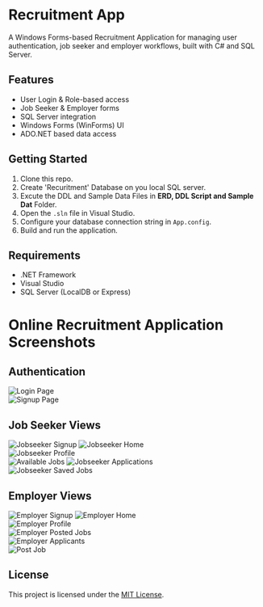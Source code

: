 # Recruitment App

A Windows Forms-based Recruitment Application for managing user authentication, job seeker and employer workflows, built with C# and SQL Server.

## Features
- User Login & Role-based access
- Job Seeker & Employer forms
- SQL Server integration
- Windows Forms (WinForms) UI
- ADO.NET based data access

## Getting Started
1. Clone this repo.
2. Create 'Recuritment' Database on you local SQL server.
3. Excute the DDL and Sample Data Files in **ERD, DDL Script and Sample Dat** Folder.
4. Open the `.sln` file in Visual Studio.
5. Configure your database connection string in `App.config`.
6. Build and run the application.

## Requirements
- .NET Framework
- Visual Studio
- SQL Server (LocalDB or Express)

# Online Recruitment Application Screenshots

## Authentication
![Login Page](Online%20Recruitment%20Application/App%20Screens/Login.jpg)  
![Signup Page](Online%20Recruitment%20Application/App%20Screens/Sign%20up.jpg)  

## Job Seeker Views
![Jobseeker Signup](Online%20Recruitment%20Application/App%20Screens/Jobseeker%20Sign%20up.jpg) 
![Jobseeker Home](Online%20Recruitment%20Application/App%20Screens/Jobseeker%20Home.jpg)  
![Jobseeker Profile](Online%20Recruitment%20Application/App%20Screens/Jobseeker%20Profile.jpg)  
![Available Jobs](Online%20Recruitment%20Application/App%20Screens/Available%20Jobs.jpg)
![Jobseeker Applications](Online%20Recruitment%20Application/App%20Screens/Jobseeker%20Applications.jpg)  
![Jobseeker Saved Jobs](Online%20Recruitment%20Application/App%20Screens/Jobseeker%20Saved%20Jobs.jpg)  

## Employer Views
![Employer Signup](Online%20Recruitment%20Application/App%20Screens/Employer%20Sign%20up.jpg) 
![Employer Home](Online%20Recruitment%20Application/App%20Screens/Employer%20Home.jpg)   
![Employer Profile](Online%20Recruitment%20Application/App%20Screens/Employer%20Profile.jpg)  
![Employer Posted Jobs](Online%20Recruitment%20Application/App%20Screens/Employer%20Posted%20Jobs.jpg)  
![Employer Applicants](Online%20Recruitment%20Application/App%20Screens/Employer%20Applicants.jpg)  
![Post Job](Online%20Recruitment%20Application/App%20Screens/Post%20Job.jpg)  



## License
This project is licensed under the [MIT License](License).
